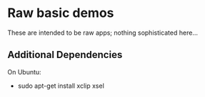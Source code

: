 # Raw basic demos

These are intended to be raw apps; nothing sophisticated here...


## Additional Dependencies

On Ubuntu:

- sudo apt-get install xclip xsel


